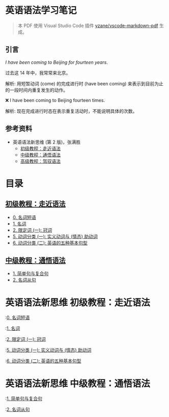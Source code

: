 # 英语语法学习笔记

> 本 PDF 使用 Visual Studio Code 插件
> [yzane/vscode-markdown-pdf](https://github.com/yzane/vscode-markdown-pdf)
> 生成。

## 引言

*I have been coming to Beijing for fourteen years*.

过去这 14 年中，我常常来北京。

解析: 用短暂动词 (come) 的完成进行时 (have been coming)
来表示到目前为止的一段时间内重复发生的动作。

❌ I have been coming to Beijing fourteen times.

解析: 现在完成进行时态在表示重复活动时，不能说明具体的次数。

## 参考资料

- 英语语法新思维 (第 2 版)，张满胜
  - [初级教程：走近语法](https://book.douban.com/subject/30701505/)
  - [中级教程：通悟语法](https://book.douban.com/subject/30571037/)
  - [高级教程：驾驭语法](https://book.douban.com/subject/30778541/)

<div class="page"/>

<!-- markdownlint-disable MD025 -->

# 目录

## [初级教程：走近语法](#英语语法新思维-初级教程走近语法)

- [0. 名词短语](#绪论-名词短语)
- [1. 名词](#1-名词)
- [2. 限定词 (一): 冠词](#2-限定词-一-冠词)
- [5. 动词分类 (一): 实义动词与 (情态) 助动词](#5-动词分类-一-实义动词与-情态-助动词)
- [6. 动词分类 (二): 英语的五种基本句型](#6-动词分类-二-英语的五种基本句型)

## [中级教程：通悟语法](#英语语法新思维-中级教程通悟语法)

- [1. 简单句与复合句](#1-简单句与复合句)
- [2. 名词从句](#2-名词从句)

<div class="page"/>

# 英语语法新思维 初级教程：走近语法

<div class="page"/>

:[0. 名词短语](1_0_noun_phrase.md)

<div class="page"/>

:[1. 名词](1_1_noun.md)

<div class="page"/>

:[2. 限定词 (一): 冠词](1_2_determiner_article.md)

<div class="page"/>

:[5. 动词分类 (一): 实义动词与 (情态) 助动词](1_5_content_verbs_and_modal_auxiliary_verbs.md)

<div class="page"/>

:[6. 动词分类 (二): 英语的五种基本句型](1_6_five_basic_sentence_patterns.md)

<div class="page"/>

# 英语语法新思维 中级教程：通悟语法

<div class="page"/>

:[1. 简单句与复合句](2_1_simple_and_complex_sentences.md)

<div class="page"/>

:[2. 名词从句](2_2_nominal_clauses.md)
